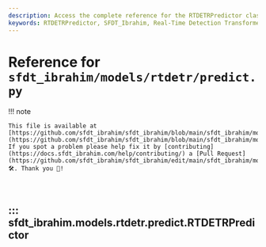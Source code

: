 ```yaml
---
description: Access the complete reference for the RTDETRPredictor class in SFDT_Ibrahim. Learn about its attributes, methods, and example usage for real-time object detection.
keywords: RTDETRPredictor, SFDT_Ibrahim, Real-Time Detection Transformer, object detection, Vision Transformers, documentation, RT-DETR, Python class
---
```


# Reference for `sfdt_ibrahim/models/rtdetr/predict.py`

!!! note

    This file is available at [https://github.com/sfdt_ibrahim/sfdt_ibrahim/blob/main/sfdt_ibrahim/models/rtdetr/predict.py](https://github.com/sfdt_ibrahim/sfdt_ibrahim/blob/main/sfdt_ibrahim/models/rtdetr/predict.py). If you spot a problem please help fix it by [contributing](https://docs.sfdt_ibrahim.com/help/contributing/) a [Pull Request](https://github.com/sfdt_ibrahim/sfdt_ibrahim/edit/main/sfdt_ibrahim/models/rtdetr/predict.py) 🛠️. Thank you 🙏!

<br>

## ::: sfdt_ibrahim.models.rtdetr.predict.RTDETRPredictor

<br><br>
